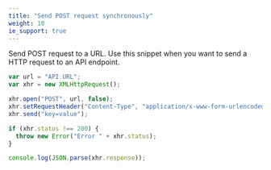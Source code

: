```yaml
---
title: "Send POST request synchronously"
weight: 10
ie_support: true
---
```


Send POST request to a URL. Use this snippet when you want to send a HTTP request to an API endpoint.

```js
var url = "API URL";
var xhr = new XMLHttpRequest();

xhr.open("POST", url, false);
xhr.setRequestHeader("Content-Type", "application/x-www-form-urlencoded");
xhr.send("key=value");

if (xhr.status !== 200) {
  throw new Error("Error " + xhr.status);
}

console.log(JSON.parse(xhr.response));
```
